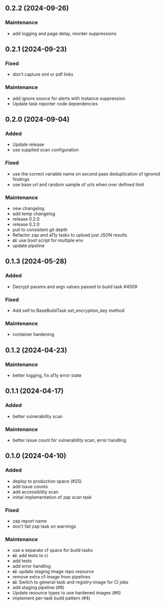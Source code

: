 ## 0.2.2 (2024-09-26)

### Maintenance

- add logging and page delay, reorder suppressions

## 0.2.1 (2024-09-23)

### Fixed

- don't capture xml or pdf links

### Maintenance

- add ignore source for alerts with instance suppression
- Update task reporter node dependencies

## 0.2.0 (2024-09-04)

### Added

- Update release
- use supplied scan configuration

### Fixed

- use the correct variable name on second pass deduplication of ignored findings
- use base url and random sample of urls when over defined limit

### Maintenance

- new changelog
- add temp changelog
- release 0.2.0
- release 0.2.0
- pull to consistent git depth
- Refactor zap and a11y tasks to upload just JSON results
- **ci**: use boot script for multiple env
- update pipeline

## 0.1.3 (2024-05-28)

### Added

- Decrypt params and args values passed to build task #4509

### Fixed

- Add self to BaseBuildTask set_encryption_key method

### Maintenance

- container hardening

## 0.1.2 (2024-04-23)

### Maintenance

- better logging, fix a11y error state

## 0.1.1 (2024-04-17)

### Added

- better vulnerability scan

### Maintenance

- better issue count for vulnerability scan, error handling

## 0.1.0 (2024-04-10)

### Added

- deploy to production space (#25)
- add issue counts
- add accessibility scan
- initial implementation of zap scan task

### Fixed

- zap report name
- don't fail zap task on warnings

### Maintenance

- use a separate cf space for build tasks
- **ci**: add tests to ci
- add tests
- add error handling
- **ci**: update staging image repo resource
- remove extra cf-image from pipelines
- **ci**: Switch to general-task and registry-image for CI jobs
- add staging pipeline (#8)
- Update resource types to use hardened images (#6)
- implement per-task build pattern (#4)
